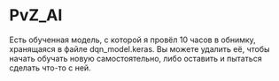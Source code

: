 # PvZ_AI
Есть обученная модель, с которой я провёл 10 часов в обнимку, хранящаяся в файле dqn_model.keras. Вы можете удалить её, чтобы начать обучать новую самостоятельно, либо оставить и пытаться сделать что-то с ней.
